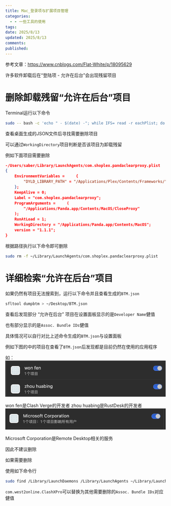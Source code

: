 ```yaml
---
title: Mac_登录项与扩展项目管理
categories:
  - - 一些工具的使用
tags: 
date: 2025/8/13
updated: 2025/8/13
comments: 
published:
---
```

参考文章：https://www.cnblogs.com/Flat-White/p/18095629

许多软件卸载后在“登陆项 - 允许在后台”会出现残留项目

# 删除卸载残留“允许在后台”项目

Terminal运行以下命令
```bash
sudo -- bash -c 'echo " - $(date) -"; while IFS= read -r eachPlist; do echo "-$eachPlist"; /usr/bin/defaults read "$eachPlist"; done <<< "$(/usr/bin/find /Library/LaunchDaemons /Library/LaunchAgents ~/Library/LaunchAgents /private/var/root/Library/LaunchAgents /private/var/root/Library/LaunchDaemons -name "*.plist")"; /usr/bin/defaults read com.apple.loginWindow LogoutHook; /usr/bin/defaults read com.apple.loginWindow LoginHook' > ~/Desktop/launch.json
```
查看桌面生成的JSON文件后寻找需要删除项目

可以通过`WorkingDirectory`项目判断是否该项目为卸载残留

例如下面项目需要删除
```json
-/Users/saber/Library/LaunchAgents/com.shoplex.pandaclearproxy.plist
{
    EnvironmentVariables =     {
        "DYLD_LIBRARY_PATH" = "/Applications/Plex/Contents/Frameworks/";
    };
    KeepAlive = 0;
    Label = "com.shoplex.pandaclearproxy";
    ProgramArguments =     (
        "/Applications/Panda.app/Contents/MacOS/CloseProxy"
    );
    RunAtLoad = 1;
    WorkingDirectory = "/Applications/Panda.app/Contents/MacOS";
    version = "1.1.1";
}
```
根据路径执行以下命令即可删除
```bash
sudo rm -f ~/Library/LaunchAgents/com.shoplex.pandaclearproxy.plist
```

# 详细检索“允许在后台”项目
如果仍然有项目无法搜索到，运行以下命令并且查看生成的`BTM.json`
```bash
sfltool dumpbtm > ~/Desktop/BTM.json
```
查看后发现部分 “允许在后台” 项目在设置面板显示的是`Developer Name`健值

也有部分显示的是`Assoc. Bundle IDs`健值

具体情况可以自行对比上述命令生成的`BTM.json`与设置面板

例如下图的中的项目在查看了`BTM.json`后发现都是目前仍然在使用的应用程序

如：
![](../../images/Mac_登录项与扩展项目管理/image-20250813234907743.png)


won fen是Clash Verge的开发者
zhou huabing是RustDesk的开发者
![](../../images/Mac_登录项与扩展项目管理/image-20250813235002948.png)

Microsoft Corporation是Remote Desktop相关的服务

因此不建议删除

如果需要删除

使用如下命令行
```bash
sudo find /Library/LaunchDaemons /Library/LaunchAgents ~/Library/LaunchAgents -name "com.west2online.ClashXPro" -type f -delete
```

`com.west2online.ClashXPro`可以替换为其他需要删除的`Assoc. Bundle IDs`对应健值